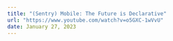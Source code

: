 ```yaml
---
title: "(Sentry) Mobile: The Future is Declarative"
url: "https://www.youtube.com/watch?v=o5GXC-1wVvU"
date: January 27, 2023
---
```

